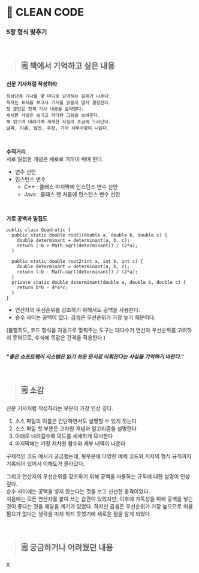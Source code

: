 # **📖 CLEAN CODE**
### **5장 형식 맞추기**
<br>

> ## 🗒️ 책에서 기억하고 싶은 내용  
**신문 기사처럼 작성하라**   
```
최상단에 기사를 몇 마디로 요약하는 표제가 나온다.
독자는 표제를 보고서 기사를 읽을지 말지 결정한다.
첫 문단은 전체 기사 내용을 요약한다.
세세한 사실은 숨기고 커다란 그림을 보여준다.
쭉 읽으며 내려가며 세세한 사실이 조금씩 드러난다.
날짜, 이름, 발언, 주장, 기타 세부사항이 나온다.
```
<br>

**수직거리**     
서로 밀접한 개념은 세로로 가까이 둬야 한다.
- 변수 선언
- 인스턴스 변수
  + C++ : 클래스 마지막에 인스턴스 변수 선언
  + Java : 클래스 맨 처음에 인스턴스 변수 선언
<br>

**가로 공백과 밀집도**
```
public class Quadratic {
  public static double root1(double a, double b, double c) {
    double determinant = determinant(a, b, c);
    return (-b + Math.sqrt(determinant)) / (2*a);
  }

  public static double root2(int a, int b, int c) {
    double determinant = determinant(a, b, c);
    return (-b - Math.sqrt(determinant)) / (2*a);
  }
  private static double determinant(double a, double b, double c) {
    return b*b - 4*a*c;
  }
}
```
- 연산자의 우선순위를 강조하기 위해서도 공백을 사용한다.   
- 승수 사이는 공백이 없다. 곱셈은 우선순위가 가장 높기 때문이다.


(불행히도, 코드 형식을 자동으로 맞춰주는 도구는 대다수가 연산자 우선순위를 고려하지 못하므로,
수식에 똑같은 간격을 적용한다.)
<br><br>

***"좋은 소프트웨어 시스템은 읽기 쉬운 문서로 이뤄진다는 사실을 기억하기 바란다."***
<br><br><br>

> ## 🗒️ 소감
신문 기사처럼 작성하라는 부분이 가장 인상 깊다.
1. 소스 파일의 이름은 간단하면서도 설명할 수 있게 짓는다
2. 소스 파일 첫 부분은 고차원 개념과 알고리즘을 설명한다
3. 아래로 내려갈수록 의도를 세세하게 묘사한다
4. 마지막에는 가장 저차원 함수와 세부 내역이 나온다


구체적인 코드 예시가 궁금했는데, 뒷부분에 다양한 예제 코드와 저자의 형식 규칙까지 기록되어 있어서 이해도가 올라갔다.


그리고 연산자의 우선순위를 강조하기 위해 공백을 사용하는 규칙에 대한 설명이 인상 깊다.   
승수 사이에는 공백을 넣지 않는다는 것을 보고 신선한 충격이었다.   
처음에는 모든 연산자를 붙여 쓰는 습관이 있었지만,
이후에 가독성을 위해 공백을 넣는 것이 좋다는 것을 깨달을 계기가 있었다.
하지만 곱셈은 우선순위가 가장 높으므로 띄울 필요가 없다는 생각을 미처 하지 못했기에 새로운 점을 알게 되었다.
<br><br><br>

> ## 🗒️ 궁금하거나 어려웠던 내용
X
